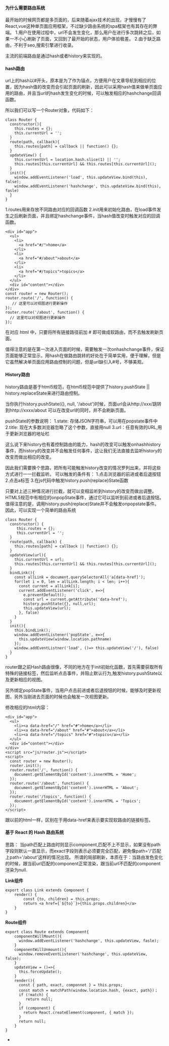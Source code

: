 #### 为什么需要路由系统

最开始的时候网页都是多页面的，后来随着ajax技术的出现，才慢慢有了React,vue这种单页面应用框架，不过缺少路由系统的spa框架也有其存在的弊端。
1.用户在使用过程中，url不会发生变化，那么用户在进行多次跳转之后，如果一不小心刷新了页面，又回到了最开始的状态，用户体验极差。
2.由于缺乏路由，不利于seo,搜索引擎进行收录。

主流的前端路由是通过hash或者history来实现的。

#### hash路由
url上的hash以#开头，原本是为了作为锚点，方便用户在文章导航到相应的位置，因为hash值的改变而会引起页面的刷新，因此可以采用hash值来做单页面应用的路由，并且当url的hash发生变化的时候，可以触发相应的hashchange回调函数。

所以我们可以写一个Router对象，代码如下：

```
class Router {
  constructor(){
    this.routes = {};
    this.currentUrl = '';
  }
  route(path, callback){
    this.routes[path] = callback || function() {};
  }
  updateView() {
    this.currentUrl = location.hash.slice(1) || '';
    this.routes[this.currentUrl] && this.routes[this.currentUrl]();
  }
  init(){
    window.addEventListener('load', this.updateView.bind(this), false);
    window.addEventListener('hashchange', this.updateView.bind(this), fasle)
  }
}

```
1.routes用来存放不同路由对应的回调函数
2.init用来初始化路由，在load事件发生之后刷新页面，并且绑定hashchange事件，当hash值改变时触发对应的回调函数。
```
<div id="app">
  <ul>
    <li>
      <a href="#/">home</a>
    </li>
    <li>
      <a href="#/about">about</a>
    </li>
    <li>
      <a href="#/topics">topics</a>
    </li>
  </ul>
  <div id="content"></div>
</div>
const router = new Router();
router.route('/', function() {
   // 这里可以对视图进行更新操作
});
router.route('/about', function() {
  // 这里可以对视图进行更新操作
});

```

在对应 html 中，只要将所有链接路径前加 # 即可做成软路由，而不去触发刷新页面。

值得注意的是在第一次进入页面的时候，需要触发一次onhashchange事件，保证页面能够正常显示，用hash在做路由跳转的好处在于简单实用，便于理解，但是它虽然解决单页面应用路由控制的问题，但是url缺引入#号，不够美观。

#### History路由

history路由是基于html5规范，在html5规范中提供了history.pushState || history.replaceState来进行路由控制。

当你执行history.pushState({}, null, '/about')时候，页面url会从http://xxx/跳转到hhtp://xxxx/about 可以在改变url的同时，并不会刷新页面。

pushState的参数说明：
1.state: 存储JSON字符串，可以用在popstate事件中
2.title: 现在大多数浏览器忽略了这个参数，直接用null
3.url：任意有效的URL,用于更新浏览器的地址栏

这么说下来history也有着控制路由的能力，hash的改变可以触发onhashhistory事件，而history的改变并不会触发任何事件，这让我们无法直接去监听history的改变而做出相应的改变。

因此我们需要换个思路，把所有可能触发history改变的情况罗列出来，并将这些方式进行一一拦截监听。
可以触发的条件有：
1.点击浏览器的前进或者后退按钮
2.点击a标签
3.在js代码中触发history.push(replace)State函数

只要对上述三种情况进行拦截，就可以变相监听到history的改变而做出调整。
HTML5规范中有相应的onpopState事件，通过它可以监听到前进或者后退按钮。值得注意的是，调用history.push(replace)State并不会触发onpopstate事件。
因此，可以实现一个简单的路由系统
```
class Router {
  constructor() {
     this.routes = {};
     this.currentUrl = '';
  }
  route(path, callback) {
    this.routes[path] = callback || function() {};
  }
  updateView(url){
    this.currentUrl = url;
    this.routes[this.currentUrl] && this.routes[this.currentUrl]();
  }
  bindLink(){
    const allLink = document.querySelectorAll('a[data-href]');
    for(let i = 0, len = allLink.length; i < len; i++){
      const current = allLink[i];
      current.addEventListener('click', e=>{
        e.preventDefault();
        const url = current.getAttribute('data-href');
        history.pushState({}, null,url);
        this.updateView(url);
      }, false)
    }
  }
  init(){
    this.bindLink();
    window.addEventListener('popState', e=>{
      this.updateView(window.location.pathname)
    });
    window.addEventListner('load', ()=> this.updateView('/'), false)
  }
}
```
router跟之前Hash路由很像，不同的地方在于init初始化函数，首先需要获取所有特殊的链接标签，然后监听点击事件，并阻止默认行为,触发history.pushState以及更新相应的视图。

另外绑定popState事件，当用户点击前进或者后退按钮的时候，能够及时更新视图，另外当刚进去页面的时候也会触发一次视图更新。

修改相应的html内容：
```
<div id="app">
  <ul>
    <li><a data-href="/" href="#">home</a></li>
    <li><a data-href="/about" href="#">about</a></li>
    <li><a data-href="/topics" href="#">topics</a></li>
  </ul>
  <div id="content"></div>
</div>
<script src="js/router.js"></script>
<script>
  const router = new Router();
  router.init();
  router.route('/', function() {
    document.getElementById('content').innerHTML = 'Home';
  });
  router.route('/about', function() {
    document.getElementById('content').innerHTML = 'About';
  });
  router.route('/topics', function() {
    document.getElementById('content').innerHTML = 'Topics';
  });
</script>
```
跟以前的html一样，区别在于用data-href来表示要实现软路由的链接标签。

#### 基于 React 的 Hash 路由系统
思路： 当path匹配上路由时则显示component,匹配不上不显示，如果没有path字段则默认一直显示，而exact字段则表示必须要完全匹配，避免像path='/'匹配上path='/about'这样的情况出现。
所谓的局部刷新，本质在于：当路由发色变化的时候，跟当前url匹配的component正常渲染，跟当前url不匹配的component渲染为null.

**Link组件**
```
export class Link extends Component {
    render() {
        const {to, children} = this.props;
        return <a href={`${to}`}>{this.props.children}</a>
    }
}
```
**Route组件**
```
export class Route extends Component{
    componentWillMount(){
      window.addEventListener('hashchange', this.updateView, fasle);
    }
    componentWillUnmount(){
      window.removeEventListener('hashchange', this.updateView, false);
    }
    updateView = ()=>{
      this.forceUpdate();
    }
    render(){
      const { path, exact, componnet } = this.props;
      const match = matchPath(window.location.hash, {exact, path})；
      if (!match) {
         return null;
      }
      if (component) {
        return React.createElement(component, { match });
      }
      return null;
    }
}
```

































































-

